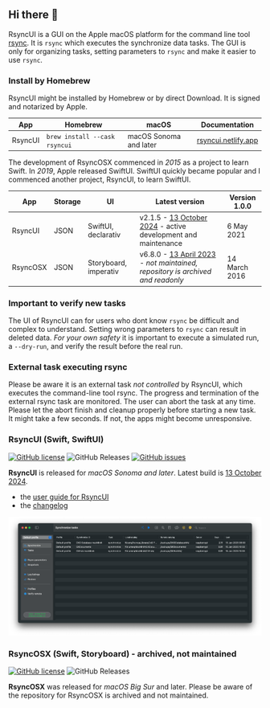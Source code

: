 ## Hi there 👋

RsyncUI is a GUI on the Apple macOS platform for the command line tool [rsync](https://github.com/WayneD/rsync). It is `rsync` which executes
the synchronize data tasks. The GUI is only for organizing tasks, setting parameters to `rsync` and make it easier to use `rsync`.

### Install by Homebrew

RsyncUI might be installed by Homebrew or by direct Download. It is signed and notarized by Apple.

| App      | Homebrew | macOS |  Documentation |
| ----------- | ----------- |   ----------- |  ----------- |
| RsyncUI   | `brew install --cask rsyncui`    | macOS Sonoma and later |   [rsyncui.netlify.app](https://rsyncui.netlify.app/docs/) |

The development of RsyncOSX commenced in *2015* as a project to learn Swift. In *2019*, Apple released SwiftUI.
SwiftUI quickly became popular and I commenced another project, RsyncUI, to learn SwiftUI.

| App      | Storage  | UI | Latest version  |  Version 1.0.0 |
| ----------- | ----------- |   -------- | -------- | -------- |
| RsyncUI   | JSON  | SwiftUI, declarativ     | v2.1.5 - [13 October 2024](https://github.com/rsyncOSX/RsyncUI/releases) - active development and maintenance | 6 May 2021  |
| RsyncOSX  | JSON | Storyboard, imperativ   | v6.8.0 - [13 April 2023](https://github.com/rsyncOSX/RsyncOSX_archived/releases) - *not maintained, repository is  archived and readonly* |	14 March 2016 |

### Important to verify new tasks

The UI of RsyncUI can for users who dont know `rsync` be difficult and complex to understand. Setting wrong parameters to `rsync` can result in deleted data.
*For your own safety* it is important to execute a simulated run, a `--dry-run`, and verify the result before the real run.

### External task executing rsync

Please be aware it is an external task *not controlled* by RsyncUI, which executes the command-line tool rsync. The progress and termination of the external
rsync task are monitored. The user can abort the task at any time. Please let the abort finish and cleanup properly before starting a new task.
It might take a few seconds. If not, the apps might become unresponsive.

### RsyncUI (Swift, SwiftUI)

[![GitHub license](https://img.shields.io/github/license/rsyncOSX/RsyncUI)](https://github.com/rsyncOSX/RsyncUI/blob/main/Licence.MD)
![GitHub Releases](https://img.shields.io/github/downloads/rsyncosx/RsyncUI/v2.1.5/total)
[![GitHub issues](https://img.shields.io/github/issues/rsyncOSX/RsyncUI)](https://github.com/rsyncOSX/RsyncUI/issues)

**RsyncUI** is released for *macOS Sonoma and later*. Latest build is [13 October 2024](https://github.com/rsyncOSX/RsyncUI/releases).

- the [user guide for RsyncUI](https://rsyncui.netlify.app/docs/)
- the [changelog](https://rsyncui.netlify.app/docs/changelog/)

![](images/rsyncui.png)

### RsyncOSX (Swift, Storyboard) - archived, not maintained

[![GitHub license](https://img.shields.io/github/license/rsyncOSX/RsyncOSX_archived)](https://github.com/rsyncOSX/RsyncOSX/blob/master/Licence.MD)
![GitHub Releases](https://img.shields.io/github/downloads/rsyncosx/RsyncOSX_archived/v6.8.0/total)

**RsyncOSX** was released for *macOS Big Sur* and later. Please be aware of the repository for RsyncOSX is archived and not maintained.
